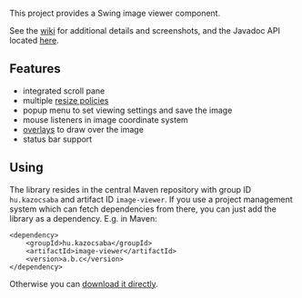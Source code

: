 This project provides a Swing image viewer component.

See the [wiki](https://github.com/kazocsaba/imageviewer/wiki) for additional details and screenshots,
and the Javadoc API located [here](http://kazocsaba.github.com/imageviewer/apidocs/index.html).

Features
--------

* integrated scroll pane
* multiple [resize policies][resize]
* popup menu to set viewing settings and save the image
* mouse listeners in image coordinate system
* [overlays][overlay] to draw over the image
* status bar support

[resize]: http://kazocsaba.github.com/imageviewer/apidocs/hu/kazocsaba/imageviewer/ImageViewer.html#setResizeStrategy(hu.kazocsaba.imageviewer.ResizeStrategy)
[overlay]: http://kazocsaba.github.com/imageviewer/apidocs/hu/kazocsaba/imageviewer/ImageViewer.html#addOverlay(hu.kazocsaba.imageviewer.Overlay)

Using
-----

The library resides in the central Maven repository with
group ID `hu.kazocsaba` and artifact ID `image-viewer`. If
you use a project management system which can fetch dependencies
from there, you can just add the library as a dependency. E.g.
in Maven:

	<dependency>
		<groupId>hu.kazocsaba</groupId>
		<artifactId>image-viewer</artifactId>
		<version>a.b.c</version>
	</dependency>

Otherwise you can [download it directly](http://search.maven.org/#search%7Cga%7C1%7Cg%3A%22hu.kazocsaba%22%20AND%20a%3A%22image-viewer%22).
